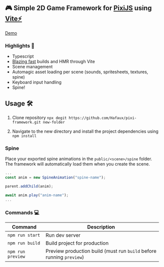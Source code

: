 ## 🎮 Simple 2D Game Framework for [PixiJS](https://pixijs.com) using [Vite⚡](https://vitejs.dev/)

<a href="https://pixi-framework.onrender.com/" target="_blank">Demo</a>

### Highlights 🌟

- Typescript
- <a href="https://c.tenor.com/Hw0aKasI6B4AAAAC/fast-blazing-fast.gif" target="_blank">Blazing fast</a> builds and HMR through Vite
- Scene management
- Automagic asset loading per scene (sounds, spritesheets, textures, spine)
- Keyboard input handling
- Spine!

## Usage 🛠️

1. Clone repository `npx degit https://github.com/Hafaux/pixi-framework.git new-folder`

2. Navigate to the new directory and install the project dependencies using `npm install`

### Spine

Place your exported spine animations in the `public/<scene>/spine` folder. The framework will automatically load them when you create the scene.

```typescript
...
const anim = new SpineAnimation("spine-name");

parent.addChild(anim);

await anim.play("anim-name");
...

```

### Commands 💻

| Command           | Description                                                          |
| ----------------- | -------------------------------------------------------------------- |
| `npm run start`   | Run dev server                                                       |
| `npm run build`   | Build project for production                                         |
| `npm run preview` | Preview production build (must run `build` before running `preview`) |
